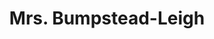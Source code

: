 ---
title: Mrs. Bumpstead-Leigh
year: 1930
opening_date: 1930-02-11
closing_date: 
layout: productions
image:
image_caption:
image_credit:
playbill:
category:
details:
  Theatre: Theatre Jacksonville
cast:
  Mrs. Bumpstead-Leigh: Winifred Snowden
  Mrs. De Salle: Carrie H. Pullen
  Geoffrey Rawson: Dick Grether
  Mr. Leavitt: E.A. Griffith
  Mrs. Leavitt: May Mackinnon
  Miss Rawson: Gertrude F. Jacobi
  Justin Rawson: Gordon McCauley
  Kitson: Grover Stroh
  Peter Swallow: Harry Lewis
  Nina: Louise Twitty
  Violet De Salle: Theresa Mead
  Anthony Rawson: William G. Jeacle
crew:
  Director: Ella Macklin
  Props: Lillian Allderdice
understudies:
orchestra:
external_links:
---
